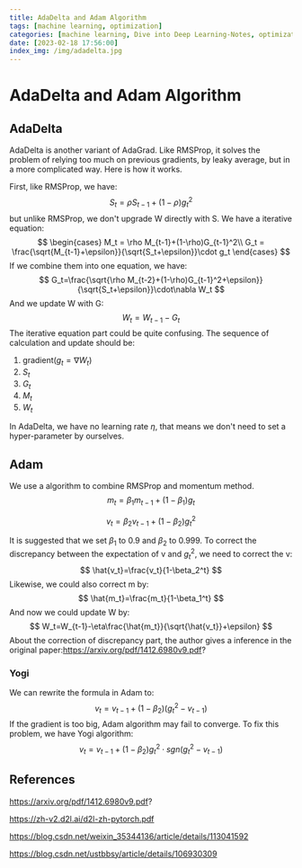 ```yaml
---
title: AdaDelta and Adam Algorithm
tags: [machine learning, optimization]
categories: [machine learning, Dive into Deep Learning-Notes, optimization]
date: [2023-02-18 17:56:00]
index_img: /img/adadelta.jpg
---
```


# AdaDelta and Adam Algorithm

## AdaDelta

AdaDelta is another variant of AdaGrad. Like RMSProp, it solves the problem of relying too much on previous gradients, by leaky average,  but in a more complicated way. Here is how it works.

First, like RMSProp, we have:
$$
S_t=\rho S_{t-1} + (1-\rho)g_t^2
$$
but unlike RMSProp, we don't upgrade W directly with S. We have a iterative equation:
$$
\begin{cases}
M_t = \rho M_{t-1}+(1-\rho)G_{t-1}^2\\
G_t = \frac{\sqrt{M_{t-1}+\epsilon}}{\sqrt{S_t+\epsilon}}\cdot g_t
\end{cases}
$$
If we combine them into one equation, we have:
$$
G_t=\frac{\sqrt{\rho M_{t-2}+(1-\rho)G_{t-1}^2+\epsilon}}{\sqrt{S_t+\epsilon}}\cdot\nabla W_t
$$
And we update W with G:
$$
W_t = W_{t-1} - G_t
$$
The iterative equation part could be quite confusing. The sequence of calculation and update should be:

1. gradient($g_t=\nabla W_t$)
2. $S_t$
3. $G_t$
4. $M_t$
5. $W_t$

In AdaDelta, we have no learning rate $\eta$, that means we don't need to set a hyper-parameter by ourselves.



## Adam

We use a algorithm to combine RMSProp and momentum method. 
$$
m_t = \beta_1 m_{t-1} + (1-\beta_1)g_t
$$

$$
v_t = \beta_2 v_{t-1}+(1-\beta_2)g_t^2
$$

It is suggested that we set $\beta_1$ to 0.9 and $\beta_2$ to 0.999. To correct the discrepancy between the expectation of v and $g_t^2$, we need to correct the v:
$$
\hat{v_t}=\frac{v_t}{1-\beta_2^t}
$$
Likewise, we could also correct m by:
$$
\hat{m_t}=\frac{m_t}{1-\beta_1^t}
$$
And now we could update W by:
$$
W_t=W_{t-1}-\eta\frac{\hat{m_t}}{\sqrt{\hat{v_t}}+\epsilon}
$$
About the correction of discrepancy part, the author gives a inference in the original paper:https://arxiv.org/pdf/1412.6980v9.pdf?

### Yogi

We can rewrite the formula in Adam to:
$$
v_t=v_{t-1}+(1-\beta_2)(g_t^2-v_{t-1})
$$
If the gradient is too big, Adam algorithm may fail to converge. To fix this problem, we have Yogi algorithm:
$$
v_t=v_{t-1}+(1-\beta_2)g_t^2\cdot sgn(g_t^2-v_{t-1})
$$


## References

https://arxiv.org/pdf/1412.6980v9.pdf?

https://zh-v2.d2l.ai/d2l-zh-pytorch.pdf

https://blog.csdn.net/weixin_35344136/article/details/113041592

https://blog.csdn.net/ustbbsy/article/details/106930309

